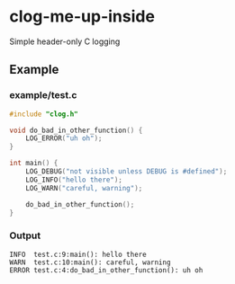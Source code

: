 # clog-me-up-inside
Simple header-only C logging

## Example
### example/test.c

```c
#include "clog.h"

void do_bad_in_other_function() {
	LOG_ERROR("uh oh");
}

int main() {
	LOG_DEBUG("not visible unless DEBUG is #defined");
	LOG_INFO("hello there");
	LOG_WARN("careful, warning");

	do_bad_in_other_function();
}
```

### Output
```
INFO  test.c:9:main(): hello there
WARN  test.c:10:main(): careful, warning
ERROR test.c:4:do_bad_in_other_function(): uh oh
```

